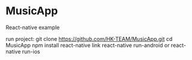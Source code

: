 # MusicApp
React-native example

run project: 
git clone https://github.com/HK-TEAM/MusicApp.git
cd MusicApp
npm install
react-native link
react-native run-android
or react-native run-ios
